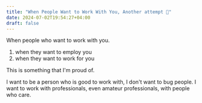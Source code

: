 ```yaml
---
title: "When People Want to Work With You, Another attempt 💼"
date: 2024-07-02T19:54:27+04:00
draft: false
---
```


When people who want to work with you.
1. when they want to employ you
2. when they want to work for you

This is something that I'm proud of.

I want to be a person who is good to work with, I don't want to bug people. I want to work with professionals, even amateur professionals, with people who care.


